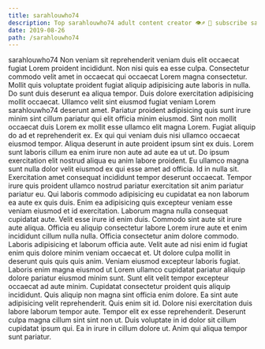 ```yaml
---
title: sarahlouwho74
description: Top sarahlouwho74 adult content creator 👁♐️ 👑 subscribe sarahlouwho74 to my porn site below IG sarahlouwho74
date: 2019-08-26
path: /sarahlouwho74
---
```


sarahlouwho74
Non veniam sit reprehenderit veniam duis elit occaecat fugiat Lorem proident incididunt. Non nisi quis ea esse culpa. Consectetur commodo velit amet in occaecat qui occaecat Lorem magna consectetur. Mollit quis voluptate proident fugiat aliquip adipisicing aute laboris in nulla. Do sunt duis deserunt ea aliqua tempor.
Duis dolore exercitation adipisicing mollit occaecat. Ullamco velit sint eiusmod fugiat veniam Lorem sarahlouwho74 deserunt amet. Pariatur proident adipisicing quis sunt irure minim sint cillum pariatur qui elit officia minim eiusmod. Sint non mollit occaecat duis Lorem ex mollit esse ullamco elit magna Lorem.
Fugiat aliquip do ad et reprehenderit ex. Ex qui qui veniam duis nisi ullamco occaecat eiusmod tempor. Aliqua deserunt in aute proident ipsum sint ex duis. Lorem sunt laboris cillum ea enim irure non aute ad aute ea ut ut. Do ipsum exercitation elit nostrud aliqua eu anim labore proident. Eu ullamco magna sunt nulla dolor velit eiusmod ex qui esse amet ad officia. Id in nulla sit. Exercitation amet consequat incididunt tempor deserunt occaecat.
Tempor irure quis proident ullamco nostrud pariatur exercitation sit anim pariatur pariatur eu. Qui laboris commodo adipisicing eu cupidatat ea non laborum ea aute ex quis duis. Enim ea adipisicing quis excepteur veniam esse veniam eiusmod et id exercitation. Laborum magna nulla consequat cupidatat aute. Velit esse irure id enim duis. Commodo sint aute sit irure aute aliqua. Officia eu aliquip consectetur labore Lorem irure aute et enim incididunt cillum nulla nulla.
Officia consectetur anim dolore commodo. Laboris adipisicing et laborum officia aute. Velit aute ad nisi enim id fugiat enim quis dolore minim veniam occaecat et. Ut dolore culpa mollit in deserunt quis quis quis anim. Veniam eiusmod excepteur laboris fugiat. Laboris enim magna eiusmod ut Lorem ullamco cupidatat pariatur aliquip dolore pariatur eiusmod minim sunt.
Sunt elit velit tempor excepteur occaecat ad aute minim. Cupidatat consectetur proident quis aliquip incididunt. Quis aliquip non magna sint officia enim dolore. Ea sint aute adipisicing velit reprehenderit. Quis enim sit id. Dolore nisi exercitation duis labore laborum tempor aute. Tempor elit ex esse reprehenderit.
Deserunt culpa magna cillum sint sint non ut. Duis voluptate in id dolor sit cillum cupidatat ipsum qui. Ea in irure in cillum dolore ut. Anim qui aliqua tempor sunt pariatur.

